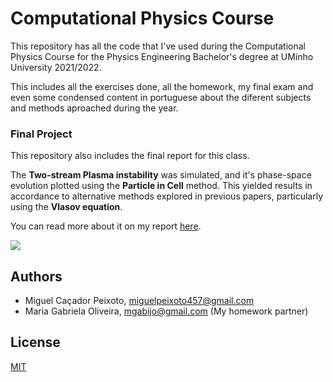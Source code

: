 # Computational Physics Course

This repository has all the code that I've used during the Computational Physics Course for the Physics Engineering Bachelor's degree at UMinho University 2021/2022.

This includes all the exercises done, all the homework, my final exam and even some condensed content in portuguese about the diferent subjects and methods aproached during the year.

### Final Project

This repository also includes the final report for this class. 

The **Two-stream Plasma instability** was simulated, and it's phase-space evolution plotted using the **Particle in Cell** method. This yielded results in accordance to alternative methods explored in previous papers, particularly using the **Vlasov equation**.

You can read more about it on my report [here](report.pdf).

![](animation.gif) 



## Authors
- Miguel Caçador Peixoto, miguelpeixoto457@gmail.com
- Maria Gabriela Oliveira, mgabijo@gmail.com (My homework partner)

## License
[MIT](https://choosealicense.com/licenses/mit/)
